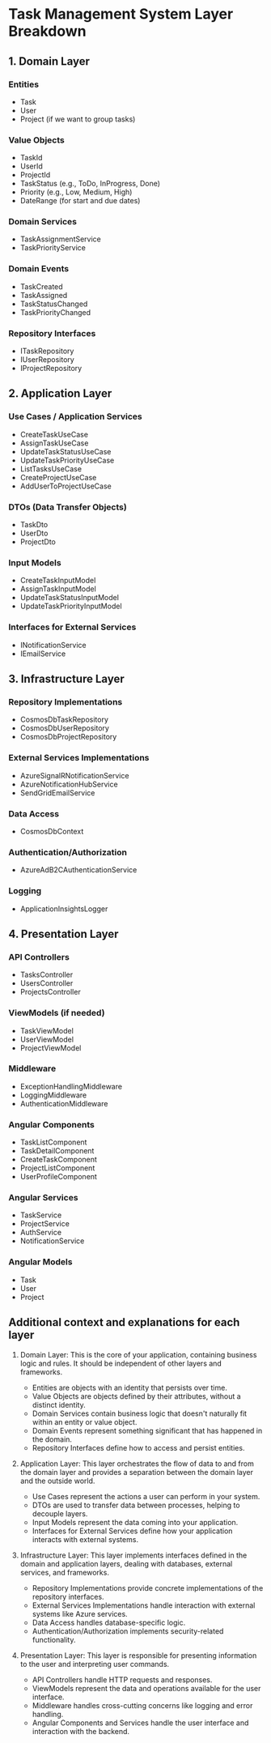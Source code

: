 # Task Management System Layer Breakdown

## 1. Domain Layer

### Entities

- Task
- User
- Project (if we want to group tasks)

### Value Objects

- TaskId
- UserId
- ProjectId
- TaskStatus (e.g., ToDo, InProgress, Done)
- Priority (e.g., Low, Medium, High)
- DateRange (for start and due dates)

### Domain Services

- TaskAssignmentService
- TaskPriorityService

### Domain Events

- TaskCreated
- TaskAssigned
- TaskStatusChanged
- TaskPriorityChanged

### Repository Interfaces

- ITaskRepository
- IUserRepository
- IProjectRepository

## 2. Application Layer

### Use Cases / Application Services

- CreateTaskUseCase
- AssignTaskUseCase
- UpdateTaskStatusUseCase
- UpdateTaskPriorityUseCase
- ListTasksUseCase
- CreateProjectUseCase
- AddUserToProjectUseCase

### DTOs (Data Transfer Objects)

- TaskDto
- UserDto
- ProjectDto

### Input Models

- CreateTaskInputModel
- AssignTaskInputModel
- UpdateTaskStatusInputModel
- UpdateTaskPriorityInputModel

### Interfaces for External Services

- INotificationService
- IEmailService

## 3. Infrastructure Layer

### Repository Implementations

- CosmosDbTaskRepository
- CosmosDbUserRepository
- CosmosDbProjectRepository

### External Services Implementations

- AzureSignalRNotificationService
- AzureNotificationHubService
- SendGridEmailService

### Data Access

- CosmosDbContext

### Authentication/Authorization

- AzureAdB2CAuthenticationService

### Logging

- ApplicationInsightsLogger

## 4. Presentation Layer

### API Controllers

- TasksController
- UsersController
- ProjectsController

### ViewModels (if needed)

- TaskViewModel
- UserViewModel
- ProjectViewModel

### Middleware

- ExceptionHandlingMiddleware
- LoggingMiddleware
- AuthenticationMiddleware

### Angular Components

- TaskListComponent
- TaskDetailComponent
- CreateTaskComponent
- ProjectListComponent
- UserProfileComponent

### Angular Services

- TaskService
- ProjectService
- AuthService
- NotificationService

### Angular Models

- Task
- User
- Project

## Additional context and explanations for each layer

1. Domain Layer:
   This is the core of your application, containing business logic and rules. It should be independent of other layers and frameworks.

   - Entities are objects with an identity that persists over time.
   - Value Objects are objects defined by their attributes, without a distinct identity.
   - Domain Services contain business logic that doesn't naturally fit within an entity or value object.
   - Domain Events represent something significant that has happened in the domain.
   - Repository Interfaces define how to access and persist entities.

2. Application Layer:
   This layer orchestrates the flow of data to and from the domain layer and provides a separation between the domain layer and the outside world.

   - Use Cases represent the actions a user can perform in your system.
   - DTOs are used to transfer data between processes, helping to decouple layers.
   - Input Models represent the data coming into your application.
   - Interfaces for External Services define how your application interacts with external systems.

3. Infrastructure Layer:
   This layer implements interfaces defined in the domain and application layers, dealing with databases, external services, and frameworks.

   - Repository Implementations provide concrete implementations of the repository interfaces.
   - External Services Implementations handle interaction with external systems like Azure services.
   - Data Access handles database-specific logic.
   - Authentication/Authorization implements security-related functionality.

4. Presentation Layer:
   This layer is responsible for presenting information to the user and interpreting user commands.

   - API Controllers handle HTTP requests and responses.
   - ViewModels represent the data and operations available for the user interface.
   - Middleware handles cross-cutting concerns like logging and error handling.
   - Angular Components and Services handle the user interface and interaction with the backend.
